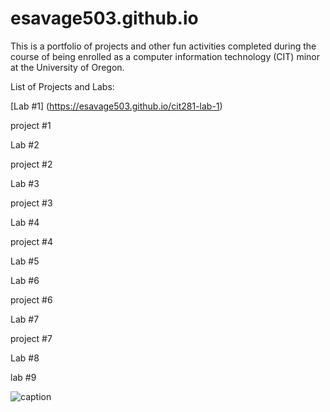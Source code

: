 # esavage503.github.io
This is a portfolio of projects and other fun activities completed during the course of being enrolled as a computer information technology (CIT) minor at the University of Oregon.

List of Projects and Labs:

[Lab #1] (https://esavage503.github.io/cit281-lab-1)

project #1

Lab #2

project #2

Lab #3

project #3

Lab #4

project #4

Lab #5

Lab #6

project #6

Lab #7

project #7

Lab #8

lab #9

![caption](https://github.com/esavage503/esavage503.github.io/assets/133798441/b7ec67cc-8edf-403a-9304-373a871760c5)

